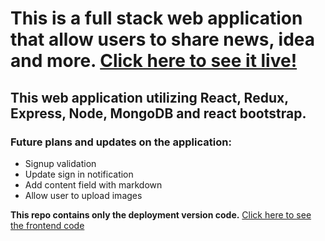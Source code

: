 # This is a full stack web application that allow users to share news, idea and more. [Click here to see it live!](https://full-stack-blog-sharing.herokuapp.com/)
## This web application utilizing React, Redux, Express, Node, MongoDB and react bootstrap.



### Future plans and updates on the application:
 - Signup validation
 - Update sign in notification
 - Add content field with markdown 
 - Allow user to upload images



**This repo contains only the deployment version code.** [Click here to see the frontend code](https://github.com/HangCcZ/Full-Stack-Blog-Sharing-Frontend)
